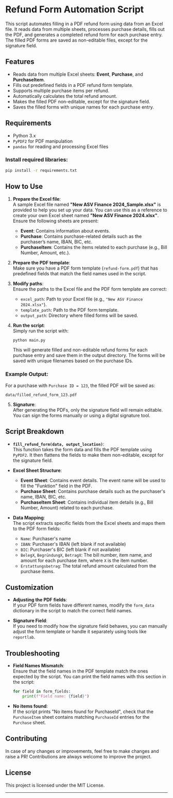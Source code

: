 # Refund Form Automation Script

This script automates filling in a PDF refund form using data from an Excel file. It reads data from multiple sheets, processes purchase details, fills out the PDF, and generates a completed refund form for each purchase entry. The filled PDF forms are saved as non-editable files, except for the signature field.

## Features

- Reads data from multiple Excel sheets: **Event**, **Purchase**, and **PurchaseItem**.
- Fills out predefined fields in a PDF refund form template.
- Supports multiple purchase items per refund.
- Automatically calculates the total refund amount.
- Makes the filled PDF non-editable, except for the signature field.
- Saves the filled forms with unique names for each purchase entry.

## Requirements

- Python 3.x
- `PyPDF2` for PDF manipulation
- `pandas` for reading and processing Excel files

### Install required libraries:

```bash
pip install -r requirements.txt
```

## How to Use

1. **Prepare the Excel file**:  
   A sample Excel file named **"New ASV Finance 2024_Sample.xlsx"** is provided to help you set up your data. You can use this as a reference to create your own Excel sheet named **"New ASV Finance 2024.xlsx"**. Ensure the following sheets are present:
   - **Event**: Contains information about events.
   - **Purchase**: Contains purchase-related details such as the purchaser’s name, IBAN, BIC, etc.
   - **PurchaseItem**: Contains the items related to each purchase (e.g., Bill Number, Amount, etc.).

2. **Prepare the PDF template**:  
   Make sure you have a PDF form template (`refund-form.pdf`) that has predefined fields that match the field names used in the script.

3. **Modify paths**:  
   Ensure the paths to the Excel file and the PDF form template are correct:
   - `excel_path`: Path to your Excel file (e.g., `"New ASV Finance 2024.xlsx"`).
   - `template_path`: Path to the PDF form template.
   - `output_path`: Directory where filled forms will be saved.
  
4. **Run the script**:  
   Simply run the script with:

   ```bash
   python main.py
   ```

   This will generate filled and non-editable refund forms for each purchase entry and save them in the output directory. The forms will be saved with unique filenames based on the purchase IDs.

### Example Output:
   For a purchase with `Purchase ID = 123`, the filled PDF will be saved as:

   ```
   data/filled_refund_form_123.pdf
   ```

5. **Signature**:  
   After generating the PDFs, only the signature field will remain editable. You can sign the forms manually or using a digital signature tool.

## Script Breakdown

- **`fill_refund_form(data, output_location)`**:  
   This function takes the form data and fills the PDF template using `PyPDF2`. It then flattens the fields to make them non-editable, except for the signature field.

- **Excel Sheet Structure**:
   - **Event Sheet**: Contains event details. The event name will be used to fill the "Funktion" field in the PDF.
   - **Purchase Sheet**: Contains purchase details such as the purchaser's name, IBAN, BIC, etc.
   - **PurchaseItem Sheet**: Contains individual item details (e.g., Bill Number, Amount) related to each purchase.

- **Data Mapping**:  
   The script extracts specific fields from the Excel sheets and maps them to the PDF form fields:
   - `Name`: Purchaser's name
   - `IBAN`: Purchaser's IBAN (left blank if not available)
   - `BIC`: Purchaser's BIC (left blank if not available)
   - `BelegX`, `BegründungX`, `BetragX`: The bill number, item name, and amount for each purchase item, where `X` is the item number.
   - `Erstattungsbetrag`: The total refund amount calculated from the purchase items.

## Customization

- **Adjusting the PDF fields**:  
   If your PDF form fields have different names, modify the `form_data` dictionary in the script to match the correct field names.

- **Signature Field**:  
   If you need to modify how the signature field behaves, you can manually adjust the form template or handle it separately using tools like `reportlab`.

## Troubleshooting

- **Field Names Mismatch**:  
   Ensure that the field names in the PDF template match the ones expected by the script. You can print the field names with this section in the script:
   ```python
   for field in form_fields:
       print(f"Field name: {field}")
   ```

- **No items found**:  
   If the script prints "No items found for PurchaseId", check that the `PurchaseItem` sheet contains matching `PurchaseId` entries for the `Purchase` sheet.

## Contributing
In case of any changes or improvements, feel free to make changes and raise a PR! Contributions are always welcome to improve the project.

## License

This project is licensed under the MIT License.

---
